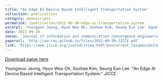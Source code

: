 ```yaml
---
title: "An Edge AI Device Based Intelligent Transportation System"
collection: publications
category: manuscripts
permalink: /publication/2022-09-30-edge-ai-transportation-system
excerpt: 'Youngwoo Jeong, Hyun Woo Oh, Soohee Kim, Seung Eun Lee. &quot;An Edge AI Device Based Intelligent Transportation System.&quot; <i>JICCE</i>.'
date: 2022-09-30
venue: 'Journal of information and communication convergence engineering (JICCE)'
paperurl: 'http://yw-ray.github.io/files/2022-09-30-JICCE.pdf'
link: 'https://www.jicce.org/journal/view.html?pn=current_issue&uid=1183&vmd=Full'
---
```


<a href='http://yw-ray.github.io/files/2022-09-30-JICCE.pdf'>Download paper here</a>

Youngwoo Jeong, Hyun Woo Oh, Soohee Kim, Seung Eun Lee. &quot;An Edge AI Device Based Intelligent Transportation System.&quot; <i>JICCE</i>.
